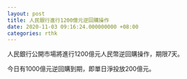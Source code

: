 ```yaml
---
layout: post
title: 人民銀行進行1200億元逆回購操作
date: 2020-11-03 09:16:24.000000000 +08:00
categories: rthk
---
```


人民銀行公開市場將進行1200億元人民幣逆回購操作，期限7天。

今日有1000億元逆回購到期，即單日淨投放200億元。
